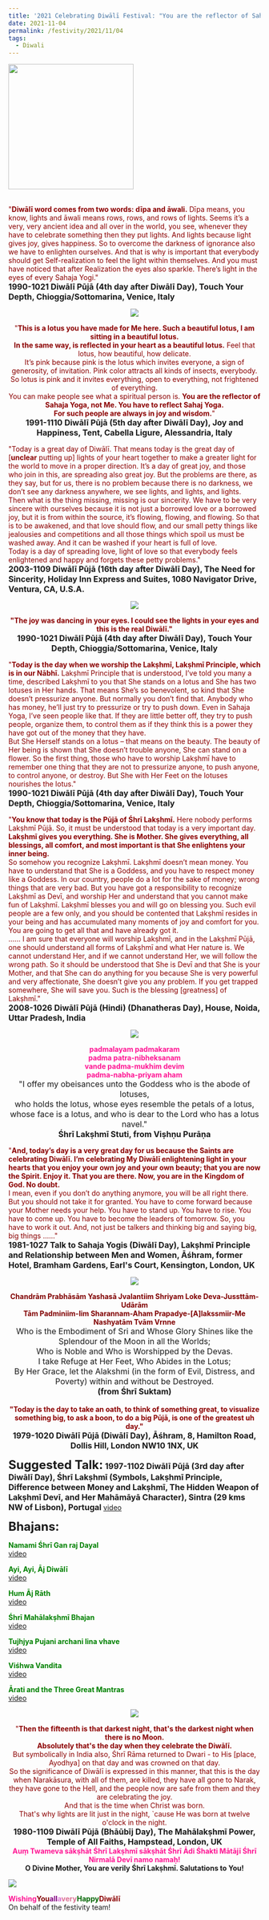 ```yaml
---
title: '2021 Celebrating Diwālī Festival: "You are the reflector of Sahaja Yoga, not Me. You have to reflect Sahaj Yoga." '
date: 2021-11-04
permalink: /festivity/2021/11/04
tags:
  - Diwali
---
```


<div style="text-align: left"><img src="/images/image1.png" width="250" /></div><br>

<p>
<font color="DarkRed">"<b>Diwālī word comes from two words: dīpa and āwali.</b> Dīpa means, you know, lights and āwali means rows, rows, and rows of lights. Seems it’s a very, very ancient idea and all over in the world, you see, whenever they have to celebrate something then they put lights. And lights because light gives joy, gives happiness. So to overcome the darkness of ignorance also we have to enlighten ourselves. And that is why is important that everybody should get Self-realization to feel the light within themselves. And you must have noticed that after Realization the eyes also sparkle. There’s light in the eyes of every Sahaja Yogi."</font><br>
<font size="+0"><b>1990-1021 Diwālī Pūjā (4th day after Diwālī Day), Touch Your Depth, Chioggia/Sottomarina, Venice, Italy</b></font>
</p>

<div style="text-align: center"><img src="/images/image831.png" /></div>

<p style="text-align:center;">
<font color="DarkRed">"<b>This is a lotus you have made for Me here. Such a beautiful lotus, I am sitting in a beautiful lotus.<br>
 In the same way, is reflected in your heart as a beautiful lotus.</b> Feel that lotus, how beautiful, how delicate.<br>
It’s pink because pink is the lotus which invites everyone, a sign of generosity, of invitation. Pink color attracts all kinds of insects, everybody.<br>
So lotus is pink and it invites everything, open to everything, not frightened of everything.<br>
You can make people see what a spiritual person is. <b>You are the reflector of Sahaja Yoga, not Me. You have to reflect Sahaj Yoga.<br>
For such people are always in joy and wisdom.</b>"</font><br>
<font size="+0"><b>1991-1110 Diwālī Pūjā (5th day after Diwālī Day), Joy and Happiness, Tent, Cabella Ligure, Alessandria, Italy</b></font>
</p>

<p>
<font color="DarkRed">"Today is a great day of Diwālī. That means today is the great day of [<b>unclear</b> putting up] lights of your heart together to make a greater light for the world to move in a proper direction. It’s a day of great joy, and those who join in this, are spreading also great joy. But the problems are there, as they say, but for us, there is no problem because there is no darkness, we don’t see any darkness anywhere, we see lights, and lights, and lights.<br>
Then what is the thing missing, missing is our sincerity. We have to be very sincere with ourselves because it is not just a borrowed love or a borrowed joy, but it is from within the source, it’s flowing, flowing, and flowing. So that is to be awakened, and that love should flow, and our small petty things like jealousies and competitions and all those things which spoil us must be washed away. And it can be washed if your heart is full of love.<br>
Today is a day of spreading love, light of love so that everybody feels enlightened and happy and forgets these petty problems."</font><br>
<font size="+0"><b>2003-1109 Diwālī Pūjā (16th day after Diwālī Day), The Need for Sincerity, Holiday Inn Express and Suites, 1080 Navigator Drive, Ventura, CA, U.S.A.</b></font>
</p>

<div style="text-align: center"><img src="/images/image832.png" /></div>

<p style="text-align:center;">
<font color="DarkRed"><b>"The joy was dancing in your eyes. I could see the lights in your eyes and this is the real Diwālī."</b></font><br>
<font size="+0"><b>1990-1021 Diwālī Pūjā (4th day after Diwālī Day), Touch Your Depth, Chioggia/Sottomarina, Venice, Italy</b></font>
</p>

<p>
<font color="DarkRed">"<b>Today is the day when we worship the Lakṣhmī, Lakṣhmī Principle, which is in our Nābhī.</b> Lakṣhmī Principle that is understood, I’ve told you many a time, described Lakṣhmī to you that She stands on a lotus and She has two lotuses in Her hands. That means She’s so benevolent, so kind that She doesn’t pressurize anyone. But normally you don’t find that. Anybody who has money, he’ll just try to pressurize or try to push down. Even in Sahaja Yoga, I’ve seen people like that. If they are little better off, they try to push people, organize them, to control them as if they think this is a power they have got out of the money that they have.<br>
But She Herself stands on a lotus – that means on the beauty. The beauty of Her being is shown that She doesn’t trouble anyone, She can stand on a flower. So the first thing, those who have to worship Lakṣhmī have to remember one thing that they are not to pressurize anyone, to push anyone, to control anyone, or destroy. But She with Her Feet on the lotuses nourishes the lotus."</font><br>
<font size="+0"><b>1990-1021 Diwālī Pūjā (4th day after Diwālī Day), Touch Your Depth, Chioggia/Sottomarina, Venice, Italy</b></font>
</p>

<p>
<font color="DarkRed">"<b>You know that today is the Pūjā of Śhrī Lakṣhmī.</b> Here nobody performs Lakṣhmī Pūjā. So, it must be understood that today is a very important day. <b>Lakṣhmī gives you everything. She is Mother. She gives everything, all blessings, all comfort, and most important is that She enlightens your inner being.</b><br>
So somehow you recognize Lakṣhmī. Lakṣhmī doesn’t mean money. You have to understand that She is a Goddess, and you have to respect money like a Goddess. In our country, people do a lot for the sake of money; wrong things that are very bad. But you have got a responsibility to recognize Lakṣhmī as Devī, and worship Her and understand that you cannot make fun of Lakṣhmī. Lakṣhmī blesses you and will go on blessing you. Such evil people are a few only, and you should be contented that Lakṣhmī resides in your being and has accumulated many moments of joy and comfort for you. You are going to get all that and have already got it.<br>
...... I am sure that everyone will worship Lakṣhmī, and in the Lakṣhmī Pūjā, one should understand all forms of Lakṣhmī and what Her nature is. We cannot understand Her, and if we cannot understand Her, we will follow the wrong path. So it should be understood that She is Devī and that She is your Mother, and that She can do anything for you because She is very powerful and very affectionate, She doesn’t give you any problem.
If you get trapped somewhere, She will save you. Such is the blessing [greatness] of Lakṣhmī."</font><br>
<font size="+0"><b>2008-1026 Diwālī Pūjā (Hindi) (Dhanatheras Day), House, Noida, Uttar Pradesh, India</b></font>
</p>

<div style="text-align: center"><img src="/images/image833.png" /></div>

<p style="text-align:center;">
<font color="DeepPink"><b>padmalayam padmakaram<br>
padma patra-nibheksanam<br>
vande padma-mukhim devim<br>
padma-nabha-priyam aham</b></font><br>
<font size="+0">"I offer my obeisances unto the Goddess who is the abode of lotuses,<br>
who holds the lotus, whose eyes resemble the petals of a lotus,<br>
whose face is a lotus, and who is dear to the Lord who has a lotus navel."<br>
<b>Śhrī Lakṣhmī Stuti, from Viṣhṇu Purāṇa</b></font>
</p>

<p>
<font color="DarkRed">"<b>And, today’s day is a very great day for us because the Saints are celebrating Diwālī. I’m celebrating My Diwālī enlightening light in your hearts that you enjoy your own joy and your own beauty; that you are now the Spirit. Enjoy it. That you are there. Now, you are in the Kingdom of God. No doubt.</b><br>
I mean, even if you don’t do anything anymore, you will be all right there. But you should not take it for granted. You have to come forward because your Mother needs your help. You have to stand up. You have to rise. You have to come up. You have to become the leaders of tomorrow. So, you have to work it out. And, not just be talkers and thinking big and saying big, big things ......"</font><br>
<font size="+0"><b>1981-1027 Talk to Sahaja Yogis (Diwālī Day), Lakṣhmī Principle and Relationship between Men and Women, Āśhram, former Hotel, Bramham Gardens, Earl's Court, Kensington, London, UK</b></font>
</p>

<div style="text-align: center"><img src="/images/image834.png" /></div>

<p style="text-align:center;">
<font color="Maroon"><b>Chandrām Prabhāsām Yashasā Jvalantiim Shriyam Loke Deva-Jussttām-Udārām<br>
Tām Padminiim-Iim Sharannam-Aham Prapadye-[A]lakssmiir-Me Nashyatām Tvām Vrnne </b></font><br>
<font size="+0">Who is the Embodiment of Sri and Whose Glory Shines like the Splendour of the Moon in all the Worlds;<br>
Who is Noble and Who is Worshipped by the Devas.<br>
I take Refuge at Her Feet, Who Abides in the Lotus;<br>
By Her Grace, let the Alakshmi (in the form of Evil, Distress, and Poverty) within and without be Destroyed.</font><br>
<font size="+0"><b>(from Śhrī Suktam)</b></font><br>
<br>
<font color="DarkRed"><b>"Today is the day to take an oath, to think of something great, 
to visualize something big, to ask a boon, to do a big Pūjā, is one of the greatest uh day."</b></font><br>
<font size="+0"><b>1979-1020 Diwālī Pūjā (Diwālī Day), Āśhram, 8, Hamilton Road, Dollis Hill, London NW10 1NX, UK</b></font>
</p>

<font size="+2"><b>Suggested Talk:</b></font> 
<font size="+0"><b>1997-1102 Diwālī Pūjā (3rd day after Diwālī Day), Śhrī Lakṣhmī (Symbols, Lakṣhmī Principle, Difference between Money and Lakṣhmī, The Hidden Weapon of Lakṣhmī Devī, and Her Mahāmāyā Character), Sintra (29 kms NW of Lisbon), Portugal</b></font>
<a href="https://vimeo.com/25899158"> video</a><br>

<font size="+2"><b>Bhajans:</b></font>

<p>
<font color="green"><b>Namami Śhrī Gan raj Dayal</b></font><br>
<a href="https://seven-teams.github.io/Videos_Links.html">video</a>
</p>

<p>
<font color="green"><b>Ayi, Ayi, Āj Diwālī</b></font><br>
<a href="https://seven-teams.github.io/Videos_Links.html">video</a>
</p>
 
<p>
<font color="green"><b>Hum Āj Rāth</b></font><br>
<a href="https://seven-teams.github.io/Videos_Links.html">video</a>
</p>

<p>
<font color="green"><b>Śhrī Mahālakṣhmī Bhajan</b></font><br>
<a href="https://seven-teams.github.io/Videos_Links.html">video</a>
</p>

<p>
<font color="green"><b>Tujhjya Pujani archani lina vhave</b></font><br>
<a href="https://seven-teams.github.io/Videos_Links.html">video</a>
</p>

<p>
<font color="green"><b>Viśhwa Vandita</b></font><br>
<a href="https://seven-teams.github.io/Videos_Links.html">video</a>
</p>

<p>
<font color="green"><b>Ārati and the Three Great Mantras</b></font><br>
<a href="https://seven-teams.github.io/Videos_Links.html">video</a>
</p>

<div style="text-align: center"><img src="/images/image835.png" /></div>

<p style="text-align:center;">
<font color="DarkRed">"<b>Then the fifteenth is that darkest night, that's the darkest night when there is no Moon.<br>
Absolutely that's the day when they celebrate the Diwālī.</b><br>
But symbolically in India also, Śhrī Rāma returned to Dwari - to His [place, Ayodhya] on that day and was crowned on that day.<br>
So the significance of Diwālī is expressed in this manner, that this is the day when Narakāsura, with all of them, are killed, they have all gone to Narak,<br>
they have gone to the Hell, and the people now are safe from them and they are celebrating the joy.<br>
And that is the time when Christ was born.<br>
That's why lights are lit just in the night, `cause He was born at twelve o'clock in the night.</font><br>
<font size="+0"><b>1980-1109 Diwālī Pūjā (Bhāūbīj Day), The Mahālakṣhmī Power, Temple of All Faiths, Hampstead, London, UK</b></font><br>
<font color="DeepPink"><b>Auṃ Twameva sākṣhāt Śhrī Lakṣhmī sākṣhāt Śhrī Ādi Śhakti Mātājī Śhrī Nirmalā Devī namo namaḥ!</b></font><br>
<b>O Divine Mother, You are verily Śhrī Lakṣhmī. Salutations to You!</b>
<br>

</p>

<div style="text-align: left"><img src="/images/image836.png" /></div>

<p>
<font color="DeepPink"><b>Wishing</b></font><font color="Maroon"><b>You</b></font><font color="Purple"><b>all</b></font><font color="Orchid"><b>a</b></font><font color="PaleVioletRed"><b>very</b></font><font color="DarkGreen"><b>Happy</b></font><font color="DarkRed"><b>Diwālī</b></font><br>
On behalf of the festivity team!</font>
</p>